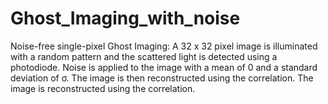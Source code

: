 # Ghost_Imaging_with_noise
Noise-free single-pixel Ghost Imaging: A 32 x 32 pixel image is illuminated with a random pattern and the scattered light is detected using a photodiode. Noise is applied to the image with a mean of 0 and a standard deviation of σ. The image is then reconstructed using the correlation. The image is reconstructed using the correlation.
